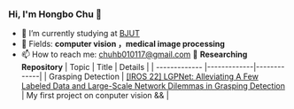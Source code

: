 ### Hi, I'm Hongbo Chu 👋

- 🔭 I’m currently studying at [BJUT](https://www.bjut.edu.cn/)
- 🌱 Fields: **computer vision ，medical image processing**
- 📫 How to reach me: chuhb010117@gmail.com
:snake: **Researching Repository**
| Topic        | Title           | Details           |
| ------------- |-------------|-------------|
| Grasping Detection      | [[IROS 22] LGPNet: Alleviating A Few Labeled Data and Large-Scale Network Dilemmas in Grasping Detection](https://github.com/TianheWu/LGPNet) |  My first project on conputer vision && |






